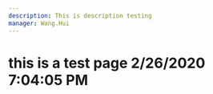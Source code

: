 ```yaml
---
description: This is description testing
manager: Wang.Hui
---
```

# this is a test page 2/26/2020 7:04:05 PM